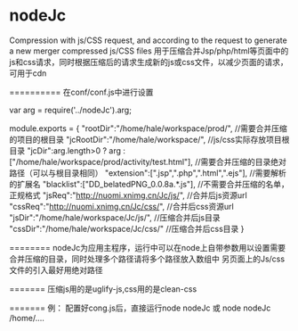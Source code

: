 nodeJc
======

Compression with js/CSS request, and according to the request to generate a new merger compressed js/CSS files
用于压缩合并Jsp/php/html等页面中的js和css请求，同时根据压缩后的请求生成新的js或css文件，以减少页面的请求，可用于cdn

==========
在conf/conf.js中进行设置



var arg = require('../nodeJc').arg;

module.exports = {
    "rootDir":"/home/hale/workspace/prod/",     //需要合并压缩的项目的根目录
    "jcRootDir":"/home/hale/workspace/",        //js/css实际存放项目根目录
    "jcDir":arg.length>0 ? arg : ["/home/hale/workspace/prod/activity/test.html"],  //需要合并压缩的目录绝对路径（可以与根目录相同）
    "extension":[".jsp",".php",".html",".ejs"],      //需要解析的扩展名
    "blacklist":["DD_belatedPNG_0.0.8a.*.js"],                        //不需要合并压缩的名单，正规格式
    "jsReq":"http://nuomi.xnimg.cn/Jc/js/",                      //合并后js资源url
    "cssReq":"http://nuomi.xnimg.cn/Jc/css/",                      //合并后css资源url
    "jsDir":"/home/hale/workspace/Jc/js/",     //压缩合并后js目录
    "cssDir":"/home/hale/workspace/Jc/css/"     //压缩合并后css目录
}

========
nodeJc为应用主程序，运行中可以在node上自带参数用以设置需要合并压缩的目录，同时处理多个路径请将多个路径放入数组中
另页面上的Js/css文件的引入最好用绝对路径

=======
压缩js用的是uglify-js,css用的是clean-css

=======
例：
配置好cong.js后，直接运行node nodeJc
或
node nodeJc /home/....



